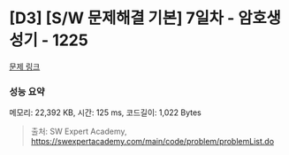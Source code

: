 # [D3] [S/W 문제해결 기본] 7일차 - 암호생성기 - 1225 

[문제 링크](https://swexpertacademy.com/main/code/problem/problemDetail.do?contestProbId=AV14uWl6AF0CFAYD) 

### 성능 요약

메모리: 22,392 KB, 시간: 125 ms, 코드길이: 1,022 Bytes



> 출처: SW Expert Academy, https://swexpertacademy.com/main/code/problem/problemList.do